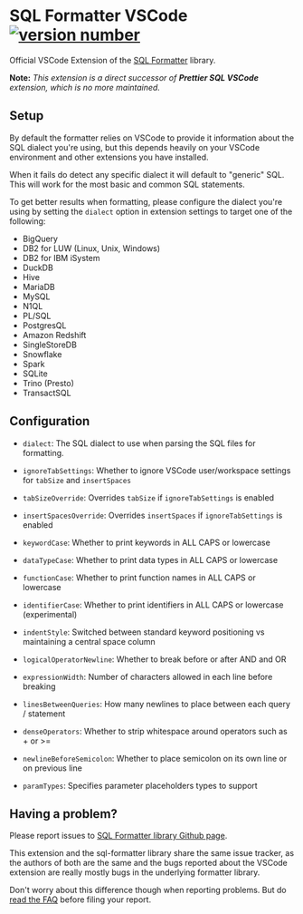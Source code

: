 # SQL Formatter VSCode [![version number](https://img.shields.io/visual-studio-marketplace/v/ReneSaarsoo.sql-formatter-vsc?label=vscode)](https://marketplace.visualstudio.com/items?itemName=ReneSaarsoo.sql-formatter-vsc)

Official VSCode Extension of the [SQL Formatter][sql-formatter] library.

**Note:** _This extension is a direct successor of **Prettier SQL VSCode** extension,
which is no more maintained._

## Setup

By default the formatter relies on VSCode to provide it information
about the SQL dialect you're using, but this depends heavily on your
VSCode environment and other extensions you have installed.

When it fails do detect any specific dialect it will default to
"generic" SQL. This will work for the most basic and common SQL statements.

To get better results when formatting, please configure the dialect
you're using by setting the `dialect` option in extension settings
to target one of the following:

- BigQuery
- DB2 for LUW (Linux, Unix, Windows)
- DB2 for IBM iSystem
- DuckDB
- Hive
- MariaDB
- MySQL
- N1QL
- PL/SQL
- PostgresQL
- Amazon Redshift
- SingleStoreDB
- Snowflake
- Spark
- SQLite
- Trino (Presto)
- TransactSQL

## Configuration

- `dialect`: The SQL dialect to use when parsing the SQL files for formatting.

- `ignoreTabSettings`: Whether to ignore VSCode user/workspace settings for `tabSize` and `insertSpaces`

- `tabSizeOverride`: Overrides `tabSize` if `ignoreTabSettings` is enabled

- `insertSpacesOverride`: Overrides `insertSpaces` if `ignoreTabSettings` is enabled

- `keywordCase`: Whether to print keywords in ALL CAPS or lowercase

- `dataTypeCase`: Whether to print data types in ALL CAPS or lowercase

- `functionCase`: Whether to print function names in ALL CAPS or lowercase

- `identifierCase`: Whether to print identifiers in ALL CAPS or lowercase (experimental)

- `indentStyle`: Switched between standard keyword positioning vs maintaining a central space column

- `logicalOperatorNewline`: Whether to break before or after AND and OR

- `expressionWidth`: Number of characters allowed in each line before breaking

- `linesBetweenQueries`: How many newlines to place between each query / statement

- `denseOperators`: Whether to strip whitespace around operators such as + or >=

- `newlineBeforeSemicolon`: Whether to place semicolon on its own line or on previous line

- `paramTypes`: Specifies parameter placeholders types to support

## Having a problem?

Please report issues to [SQL Formatter library Github page][issues].

This extension and the sql-formatter library share the same issue tracker,
as the authors of both are the same and the bugs reported about the VSCode
extension are really mostly bugs in the underlying formatter library.

Don't worry about this difference though when reporting problems.
But do [read the FAQ][faq] before filing your report.

[sql-formatter]: https://github.com/sql-formatter-org/sql-formatter
[issues]: https://github.com/sql-formatter-org/sql-formatter/issues
[faq]: https://github.com/sql-formatter-org/sql-formatter#frequently-asked-questions

